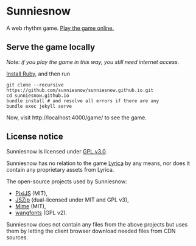 # Sunniesnow

A web rhythm game.
[Play the game online.](https://sunniesnow.github.io/game)

## Serve the game locally

*Note: if you play the game in this way, you still need internet access.*

[Install Ruby](https://www.ruby-lang.org/en/documentation/installation), and then run

```shell
git clone --recursive https://github.com/sunniesnow/sunniesnow.github.io.git
cd sunniesnow.github.io
bundle install # and resolve all errors if there are any
bundle exec jekyll serve
```

Now, visit http://localhost:4000/game/ to see the game.

## License notice

Sunniesnow is licensed under
[GPL v3.0](https://www.gnu.org/licenses/gpl-3.0.en.html).

Sunniesnow has no relation to the game
[Lyrica](https://lyricagame.wixsite.com/lyricagame)
by any means,
nor does it contain any proprietary assets from Lyrica.

The open-source projects used by Sunniesnow:

- [PixiJS](https://pixijs.com)
(MIT),
- [JSZip](https://stuk.github.io/jszip)
(dual-licensed under MIT and GPL v3),
- [Mime](https://www.skypack.dev/view/mime)
(MIT),
- [wangfonts](http://code.google.com/p/wangfonts)
(GPL v2).

Sunniesnow does not contain any files from the above projects
but uses them by letting the client browser download needed files
from CDN sources.
